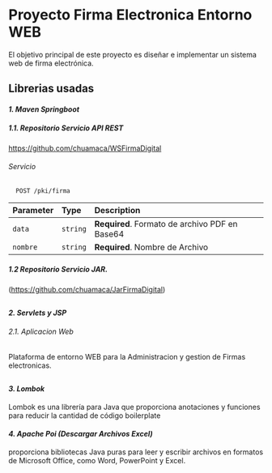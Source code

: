 
# Proyecto Firma Electronica Entorno WEB

El objetivo principal de este proyecto es diseñar e implementar un sistema web de firma electrónica.


## Librerias usadas

#### *1. Maven Springboot*
##### 1.1. Repositorio Servicio API REST
  https://github.com/chuamaca/WSFirmaDigital

###### Servicio
```http
  POST /pki/firma
```

| Parameter | Type     | Description                |
| :-------- | :------- | :------------------------- |
| `data` | `string` | **Required**. Formato de archivo PDF en Base64 |
| `nombre` | `string` | **Required**. Nombre de Archivo |

##### 1.2 Repositorio Servicio JAR.
  (https://github.com/chuamaca/JarFirmaDigital)

##

#### *2. Servlets y JSP*
###### 2.1. Aplicacion Web
  Plataforma de entorno WEB para la Administracion y gestion de Firmas electronicas.

##

#### *3. Lombok*
  Lombok es una librería para Java que proporciona anotaciones y funciones para reducir la cantidad de código boilerplate

#### *4. Apache Poi (Descargar Archivos Excel)*
  proporciona bibliotecas Java puras para leer y escribir archivos en formatos de Microsoft Office, como Word, PowerPoint y Excel.



